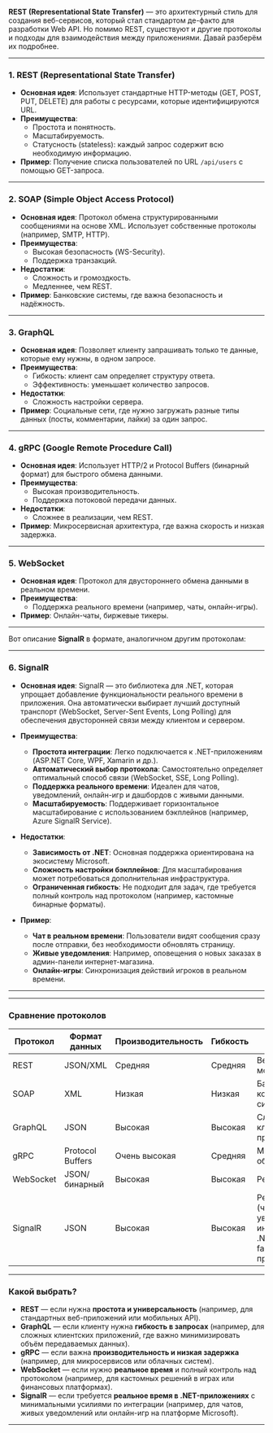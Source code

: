 **REST (Representational State Transfer)** — это архитектурный стиль для создания веб-сервисов, который стал стандартом де-факто для разработки Web API. Но помимо REST, существуют и другие протоколы и подходы для взаимодействия между приложениями. Давай разберём их подробнее.

---

### 1. **REST (Representational State Transfer)**
- **Основная идея**: Использует стандартные HTTP-методы (GET, POST, PUT, DELETE) для работы с ресурсами, которые идентифицируются URL.
- **Преимущества**:
  - Простота и понятность.
  - Масштабируемость.
  - Статусность (stateless): каждый запрос содержит всю необходимую информацию.
- **Пример**: Получение списка пользователей по URL `/api/users` с помощью GET-запроса.

---

### 2. **SOAP (Simple Object Access Protocol)**
- **Основная идея**: Протокол обмена структурированными сообщениями на основе XML. Использует собственные протоколы (например, SMTP, HTTP).
- **Преимущества**:
  - Высокая безопасность (WS-Security).
  - Поддержка транзакций.
- **Недостатки**:
  - Сложность и громоздкость.
  - Медленнее, чем REST.
- **Пример**: Банковские системы, где важна безопасность и надёжность.

---

### 3. **GraphQL**
- **Основная идея**: Позволяет клиенту запрашивать только те данные, которые ему нужны, в одном запросе.
- **Преимущества**:
  - Гибкость: клиент сам определяет структуру ответа.
  - Эффективность: уменьшает количество запросов.
- **Недостатки**:
  - Сложность настройки сервера.
- **Пример**: Социальные сети, где нужно загружать разные типы данных (посты, комментарии, лайки) за один запрос.

---

### 4. **gRPC (Google Remote Procedure Call)**
- **Основная идея**: Использует HTTP/2 и Protocol Buffers (бинарный формат) для быстрого обмена данными.
- **Преимущества**:
  - Высокая производительность.
  - Поддержка потоковой передачи данных.
- **Недостатки**:
  - Сложнее в реализации, чем REST.
- **Пример**: Микросервисная архитектура, где важна скорость и низкая задержка.

---

### 5. **WebSocket**
- **Основная идея**: Протокол для двустороннего обмена данными в реальном времени.
- **Преимущества**:
  - Поддержка реального времени (например, чаты, онлайн-игры).
- **Пример**: Онлайн-чаты, биржевые тикеры.

---

Вот описание **SignalR** в формате, аналогичном другим протоколам:

---

### 6. **SignalR**
- **Основная идея**:
  SignalR — это библиотека для .NET, которая упрощает добавление функциональности реального времени в приложения. Она автоматически выбирает лучший доступный транспорт (WebSocket, Server-Sent Events, Long Polling) для обеспечения двусторонней связи между клиентом и сервером.

- **Преимущества**:
  - **Простота интеграции**: Легко подключается к .NET-приложениям (ASP.NET Core, WPF, Xamarin и др.).
  - **Автоматический выбор протокола**: Самостоятельно определяет оптимальный способ связи (WebSocket, SSE, Long Polling).
  - **Поддержка реального времени**: Идеален для чатов, уведомлений, онлайн-игр и дашбордов с живыми данными.
  - **Масштабируемость**: Поддерживает горизонтальное масштабирование с использованием бэкплейнов (например, Azure SignalR Service).

- **Недостатки**:
  - **Зависимость от .NET**: Основная поддержка ориентирована на экосистему Microsoft.
  - **Сложность настройки бэкплейнов**: Для масштабирования может потребоваться дополнительная инфраструктура.
  - **Ограниченная гибкость**: Не подходит для задач, где требуется полный контроль над протоколом (например, кастомные бинарные форматы).

- **Пример**:
  - **Чат в реальном времени**: Пользователи видят сообщения сразу после отправки, без необходимости обновлять страницу.
  - **Живые уведомления**: Например, оповещения о новых заказах в админ-панели интернет-магазина.
  - **Онлайн-игры**: Синхронизация действий игроков в реальном времени.

---
---

### Сравнение протоколов

| Протокол  | Формат данных | Производительность | Гибкость | Применение                     |
|-----------|---------------|--------------------|----------|--------------------------------|
| REST      | JSON/XML      | Средняя            | Средняя  | Веб-приложения, мобильные API  |
| SOAP      | XML           | Низкая             | Низкая   | Банки, корпоративные системы   |
| GraphQL   | JSON          | Высокая            | Высокая  | Сложные клиентские приложения |
| gRPC      | Protocol Buffers | Очень высокая   | Средняя  | Микросервисы, облачные системы |
| WebSocket | JSON/бинарный | Высокая            | Высокая  | Реальное время                 |
| SignalR   |JSON           | Высокая            | Высокая  | Реальное время (чаты, уведомления)Легко интегрируется с .NET, поддержка fallback на другие протоколы|
---
### Какой выбрать?
- **REST** — если нужна **простота и универсальность** (например, для стандартных веб-приложений или мобильных API).
- **GraphQL** — если клиенту нужна **гибкость в запросах** (например, для сложных клиентских приложений, где важно минимизировать объём передаваемых данных).
- **gRPC** — если важна **производительность и низкая задержка** (например, для микросервисов или облачных систем).
- **WebSocket** — если нужно **реальное время** и полный контроль над протоколом (например, для кастомных решений в играх или финансовых платформах).
- **SignalR** — если требуется **реальное время в .NET-приложениях** с минимальными усилиями по интеграции (например, для чатов, живых уведомлений или онлайн-игр на платформе Microsoft).

---